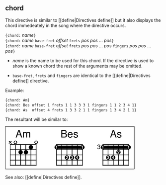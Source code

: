 ## chord

This directive is similar to [[define|Directives define]] but it also displays the chord immedeately in the song where the directive occurs.

`{chord:` _name_`}`  
`{chord:` _name_ `base-fret` _offset_ `frets` _pos_ _pos_ … _pos_`}`  
`{chord:` _name_ `base-fret` _offset_ `frets` _pos_ _pos_ … _pos_ `fingers` _pos_ _pos_ … _pos_`}`

* _name_ is the name to be used for this chord. If the directive is used to show a known chord the rest of the arguments may be omitted.

* `base-fret`, `frets` and `fingers` are identical to the [[define|Directives define]] directive.

Example:

    {chord: Am}
    {chord: Bes offset 1 frets 1 1 3 3 3 1 fingers 1 1 2 3 4 1}
    {chord: As  offset 4 frets 1 3 3 2 1 1 fingers 1 3 4 2 1 1}

The resultant will be similar to:

![](images/ex_chord.png)

See also: [[define|Directives define]].
